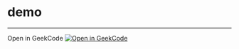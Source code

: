 # demo

---

Open in GeekCode [![Open in GeekCode](https://geekcode.cloud/button/open-in-geekcode.svg)](https://geekcode.cloud/#https://github.com/GearFans/demo/)
